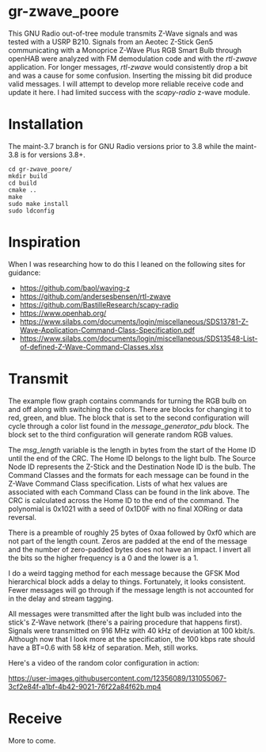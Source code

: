 # gr-zwave_poore

This GNU Radio out-of-tree module transmits Z-Wave signals and was tested with a USRP B210. Signals from an Aeotec Z-Stick Gen5 communicating with a Monoprice Z-Wave Plus RGB Smart Bulb through openHAB were analyzed with FM demodulation code and with the _rtl-zwave_ application. For longer messages, _rtl-zwave_ would consistently drop a bit and was a cause for some confusion. Inserting the missing bit did produce valid messages. I will attempt to develop more reliable receive code and update it here. I had limited success with the _scapy-radio_ z-wave module.

# Installation

The maint-3.7 branch is for GNU Radio versions prior to 3.8 while the maint-3.8 is for versions 3.8+.

```
cd gr-zwave_poore/
mkdir build
cd build
cmake ..
make
sudo make install
sudo ldconfig
```

# Inspiration

When I was researching how to do this I leaned on the following sites for guidance:

- https://github.com/baol/waving-z
- https://github.com/andersesbensen/rtl-zwave
- https://github.com/BastilleResearch/scapy-radio
- https://www.openhab.org/
- https://www.silabs.com/documents/login/miscellaneous/SDS13781-Z-Wave-Application-Command-Class-Specification.pdf
- https://www.silabs.com/documents/login/miscellaneous/SDS13548-List-of-defined-Z-Wave-Command-Classes.xlsx

# Transmit

The example flow graph contains commands for turning the RGB bulb on and off along with switching the colors. There are blocks for changing it to red, green, and blue. The block that is set to the second configuration will cycle through a color list found in the _message\_generator\_pdu_ block. The block set to the third configuration will generate random RGB values.

The _msg\_length_ variable is the length in bytes from the start of the Home ID until the end of the CRC. The Home ID belongs to the light bulb. The Source Node ID represents the Z-Stick and the Destination Node ID is the bulb. The Command Classes and the formats for each message can be found in the Z-Wave Command Class specification. Lists of what hex values are associated with each Command Class can be found in the link above. The CRC is calculated across the Home ID to the end of the command. The polynomial is 0x1021 with a seed of 0x1D0F with no final XORing or data reversal.

There is a preamble of roughly 25 bytes of 0xaa followed by 0xf0 which are not part of the length count. Zeros are padded at the end of the message and the number of zero-padded bytes does not have an impact. I invert all the bits so the higher frequency is a 0 and the lower is a 1.

I do a weird tagging method for each message because the GFSK Mod hierarchical block adds a delay to things. Fortunately, it looks consistent. Fewer messages will go through if the message length is not accounted for in the delay and stream tagging.

All messages were transmitted after the light bulb was included into the stick's Z-Wave network (there's a pairing procedure that happens first). Signals were transmitted on 916 MHz with 40 kHz of deviation at 100 kbit/s. Although now that I look more at the specification, the 100 kbps rate should have a BT=0.6 with 58 kHz of separation. Meh, still works. 

Here's a video of the random color configuration in action:

https://user-images.githubusercontent.com/12356089/131055067-3cf2e84f-a1bf-4b42-9021-76f22a84f62b.mp4

# Receive

More to come.

